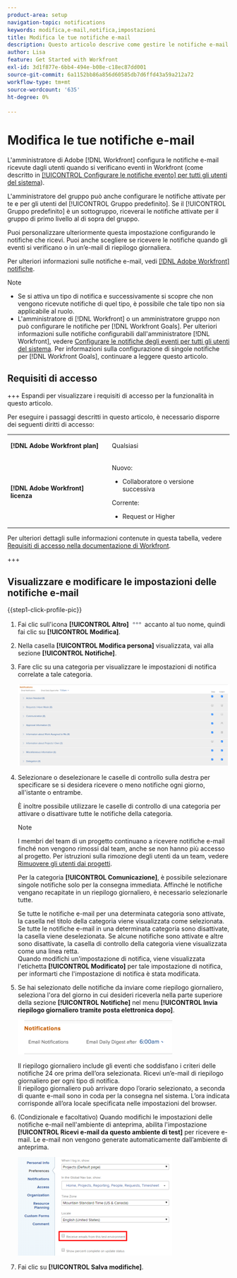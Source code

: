 ```yaml
---
product-area: setup
navigation-topic: notifications
keywords: modifica,e-mail,notifica,impostazioni
title: Modifica le tue notifiche e-mail
description: Questo articolo descrive come gestire le notifiche e-mail nel profilo utente.
author: Lisa
feature: Get Started with Workfront
exl-id: 3d1f877e-6bb4-494e-b08e-c18ec87dd001
source-git-commit: 6a1152bb86a856d60585db7d6ffd43a59a212a72
workflow-type: tm+mt
source-wordcount: '635'
ht-degree: 0%

---
```


# Modifica le tue notifiche e-mail

<!-- Audited: 1/2024 -->

L&#39;amministratore di Adobe [!DNL Workfront] configura le notifiche e-mail ricevute dagli utenti quando si verificano eventi in Workfront (come descritto in [[!UICONTROL Configurare le notifiche evento] per tutti gli utenti del sistema](../../administration-and-setup/manage-workfront/emails/configure-event-notifications-for-everyone-in-the-system.md)).

L&#39;amministratore del gruppo può anche configurare le notifiche attivate per te e per gli utenti del [!UICONTROL Gruppo predefinito]. Se il [!UICONTROL Gruppo predefinito] è un sottogruppo, riceverai le notifiche attivate per il gruppo di primo livello al di sopra del gruppo.

Puoi personalizzare ulteriormente questa impostazione configurando le notifiche che ricevi. Puoi anche scegliere se ricevere le notifiche quando gli eventi si verificano o in un’e-mail di riepilogo giornaliera.

Per ulteriori informazioni sulle notifiche e-mail, vedi [[!DNL Adobe Workfront] notifiche](../../workfront-basics/using-notifications/wf-notifications.md).

>[!NOTE]
>
>* Se si attiva un tipo di notifica e successivamente si scopre che non vengono ricevute notifiche di quel tipo, è possibile che tale tipo non sia applicabile al ruolo.
>* L&#39;amministratore di [!DNL Workfront] o un amministratore gruppo non può configurare le notifiche per [!DNL Workfront Goals]. Per ulteriori informazioni sulle notifiche configurabili dall&#39;amministratore [!DNL Workfront], vedere [Configurare le notifiche degli eventi per tutti gli utenti del sistema](../../administration-and-setup/manage-workfront/emails/configure-event-notifications-for-everyone-in-the-system.md). Per informazioni sulla configurazione di singole notifiche per [!DNL Workfront Goals], continuare a leggere questo articolo.
>

## Requisiti di accesso

+++ Espandi per visualizzare i requisiti di accesso per la funzionalità in questo articolo.

Per eseguire i passaggi descritti in questo articolo, è necessario disporre dei seguenti diritti di accesso:

<table style="table-layout:auto"> 
 <col> 
 </col> 
 <col> 
 </col> 
 <tbody> 
  <tr> 
   <td role="rowheader"><strong>[!DNL Adobe Workfront plan]</strong></td> 
   <td> <p>Qualsiasi</p> </td> 
  </tr> 
  <tr> 
   <td role="rowheader"><strong>[!DNL Adobe Workfront] licenza</strong></td> 
   <td>  <p>Nuovo:</p> 
   <ul><li>Collaboratore o versione successiva</li></ul>
   <p>Corrente:</p>
   <ul><li>Request or Higher</li></ul>
   </td> 
  </tr> 
 </tbody> 
</table>

Per ulteriori dettagli sulle informazioni contenute in questa tabella, vedere [Requisiti di accesso nella documentazione di Workfront](/help/quicksilver/administration-and-setup/add-users/access-levels-and-object-permissions/access-level-requirements-in-documentation.md).

+++

## Visualizzare e modificare le impostazioni delle notifiche e-mail

{{step1-click-profile-pic}}

1. Fai clic sull&#39;icona **[!UICONTROL Altro]** ![Altro icona](assets/more-icon.png) accanto al tuo nome, quindi fai clic su **[!UICONTROL Modifica]**.

1. Nella casella **[!UICONTROL Modifica persona]** visualizzata, vai alla sezione **[!UICONTROL Notifiche]**.

1. Fare clic su una categoria per visualizzare le impostazioni di notifica correlate a tale categoria.

   ![Notifiche del mio profilo](assets/my-profile-notifications.png)

1. Selezionare o deselezionare le caselle di controllo sulla destra per specificare se si desidera ricevere o meno notifiche ogni giorno, all&#39;istante o entrambe.

   È inoltre possibile utilizzare le caselle di controllo di una categoria per attivare o disattivare tutte le notifiche della categoria.

   >[!NOTE]
   >
   >I membri del team di un progetto continuano a ricevere notifiche e-mail finché non vengono rimossi dal team, anche se non hanno più accesso al progetto. Per istruzioni sulla rimozione degli utenti da un team, vedere [Rimuovere gli utenti dai progetti](../../manage-work/projects/manage-projects/remove-users-from-projects.md).

   Per la categoria **[!UICONTROL Comunicazione]**, è possibile selezionare singole notifiche solo per la consegna immediata. Affinché le notifiche vengano recapitate in un riepilogo giornaliero, è necessario selezionarle tutte.

   Se tutte le notifiche e-mail per una determinata categoria sono attivate, la casella nel titolo della categoria viene visualizzata come selezionata. Se tutte le notifiche e-mail in una determinata categoria sono disattivate, la casella viene deselezionata. Se alcune notifiche sono attivate e altre sono disattivate, la casella di controllo della categoria viene visualizzata come una linea retta.\
   Quando modifichi un&#39;impostazione di notifica, viene visualizzata l&#39;etichetta **[!UICONTROL Modificato]** per tale impostazione di notifica, per informarti che l&#39;impostazione di notifica è stata modificata.

1. Se hai selezionato delle notifiche da inviare come riepilogo giornaliero, seleziona l&#39;ora del giorno in cui desideri riceverla nella parte superiore della sezione **[!UICONTROL Notifiche]** nel menu **[!UICONTROL Invia riepilogo giornaliero tramite posta elettronica dopo]**.

   ![Digest giornaliero: scegli ora del giorno](assets/digest-time-stamp-my-settings-350x78.png)

   Il riepilogo giornaliero include gli eventi che soddisfano i criteri delle notifiche 24 ore prima dell’ora selezionata. Ricevi un’e-mail di riepilogo giornaliero per ogni tipo di notifica.\
   Il riepilogo giornaliero può arrivare dopo l’orario selezionato, a seconda di quante e-mail sono in coda per la consegna nel sistema. L’ora indicata corrisponde all’ora locale specificata nelle impostazioni del browser.

1. (Condizionale e facoltativo) Quando modifichi le impostazioni delle notifiche e-mail nell&#39;ambiente di anteprima, abilita l&#39;impostazione **[!UICONTROL Ricevi e-mail da questo ambiente di test]** per ricevere e-mail. Le e-mail non vengono generate automaticamente dall’ambiente di anteprima.

   ![Ricevi e-mail da sndbox](assets/receive-emails-from-sandbox-setting-edit-350x223.png)

1. Fai clic su **[!UICONTROL Salva modifiche]**.
